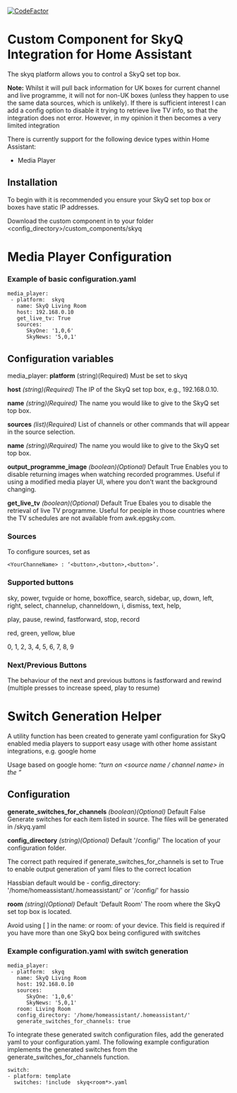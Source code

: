[![CodeFactor](https://www.codefactor.io/repository/github/rogerselwyn/home_assistant_skyq_mediaplayer/badge)](https://www.codefactor.io/repository/github/rogerselwyn/home_assistant_skyq_mediaplayer)


# Custom Component for SkyQ Integration for Home Assistant

The skyq platform allows you to control a SkyQ set top box. 

**Note:** Whilst it will pull back information for UK boxes for current channel and live programme, it will not for non-UK boxes (unless they happen to use the same data sources, which is unlikely). If there is sufficient interest I can add a config option to disable it trying to retrieve live TV info, so that the integration does not error. However, in my opinion it then becomes a very limited integration

There is currently support for the following device types within Home Assistant:

-   Media Player

## Installation

To begin with it is recommended you ensure your SkyQ set top box or boxes have static IP addresses.

Download the custom component in to your folder <config_directory>/custom_components/skyq

# Media Player Configuration 

### Example of basic configuration.yaml
```
media_player:
 - platform:  skyq
   name: SkyQ Living Room
   host: 192.168.0.10
   get_live_tv: True
   sources:
      SkyOne: '1,0,6'
      SkyNews: '5,0,1'
```

## Configuration variables

media_player:
**platform** (string)(Required) 
Must be set to skyq

**host** _(string)(Required)_
The IP of the  SkyQ  set top box, e.g., 192.168.0.10.

**name** _(string)(Required)_
The name you would like to give to the  SkyQ  set top box.

**sources** _(list)(Required)_
List of channels or other commands that will appear in the source selection.

**name** _(string)(Required)_
The name you would like to give to the  SkyQ  set top box.

**output_programme_image** _(boolean)(Optional)_ Default True
Enables you to disable returning images when watching recorded programmes. Useful if using a modified media player UI, where you don't want the background changing.

**get_live_tv** _(boolean)(Optional)_ Default True
Ebales you to disable the retrieval of live TV programme. Useful for peoiple in those countries where the TV schedules are not available from awk.epgsky.com.

### Sources

To configure sources, set as 
```
<YourChanneName> : ‘<button>,<button>,<button>’.
```
### Supported buttons

sky, power,  tvguide  or home,  boxoffice, search, sidebar, up, down, left, right, select,  channelup,  channeldown,  i, dismiss, text, help,

play, pause, rewind,  fastforward, stop, record

red, green, yellow, blue

0, 1, 2, 3, 4, 5, 6, 7, 8, 9

### Next/Previous Buttons

The behaviour of the next and previous buttons is fastforward and rewind (multiple presses to increase speed, play to resume)


# Switch Generation Helper
A utility function has been created to generate yaml configuration for SkyQ enabled media players to support easy usage with other home assistant integrations, e.g. google home

Usage based on google home:  _“turn on <source name / channel name> in the ”_

## Configuration

**generate_switches_for_channels** _(boolean)(Optional)_ Default False
Generate switches for each item listed in source.
The files will be generated in <config folder>/skyq<room>.yaml

**config_directory** _(string)(Optional)_ Default '/config/'
The location of your configuration folder. 

The correct path required if generate_switches_for_channels is set to True to enable output generation of yaml files to the correct location

Hassbian default would be -  config_directory: '/home/homeassistant/.homeassistant/' or '/config/' for hassio

**room**
_(string)(Optional)_ Default 'Default Room'
The room where the  SkyQ  set top box is located. 

Avoid using [ ] in the name: or room: of your device. This field is required if you have more than one SkyQ box being configured with switches

 
### Example configuration.yaml with switch generation
```
media_player:
 - platform:  skyq
   name: SkyQ Living Room
   host: 192.168.0.10
   sources:
      SkyOne: '1,0,6'
      SkyNews: '5,0,1'
   room: Living Room
   config_directory: '/home/homeassistant/.homeassistant/'
   generate_switches_for_channels: true
```

To integrate these generated switch configuration files, add the generated yaml to your configuration.yaml. The following example configuration implements the generated switches from the generate_switches_for_channels function.

```
switch:
- platform: template
  switches: !include  skyq<room*>.yaml
```

